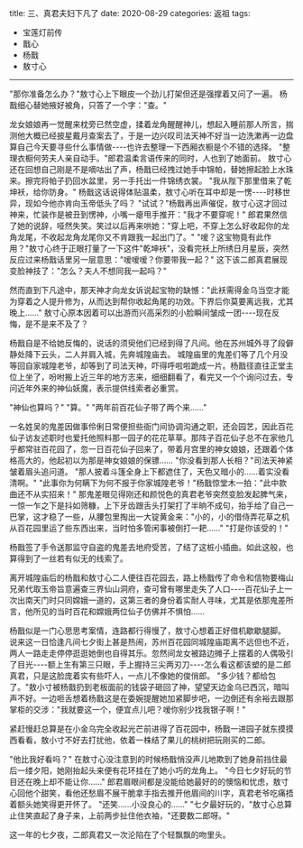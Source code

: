 title: 三、真君夫妇下凡了
date: 2020-08-29
categories: 返祖
tags:
- 宝莲灯前传
- 戬心
- 杨戬
- 敖寸心
---

"那你准备怎么办？"敖寸心上下眼皮一个劲儿打架但还是强撑着又问了一遍。
杨戬细心替她掖好被角，只答了一个字："查。"<!--more-->

龙女娘娘再一觉醒来枕旁已然空虚，揉着龙角醒醒神儿，想起入睡前那人所言，揣测他大概已经披星戴月查案去了，于是一边兴叹司法天神不好当一边洗漱再一边盘算自己今天要寻些什么事情做----也许去整理一下西厢衣橱是个不错的选择。
"整理衣橱何劳夫人亲自动手。"郎君温柔言语传来的同时，人也到了她面前。
敖寸心还在回想自己刚是不是嘀咕出了声，杨戬已经拽过她手中锦帕，替她擦起脸上水珠来。擦完将帕子扔回水盆里，另一手托出一件锦绣衣裳。
"我从陛下那里借来了乾坤袄，给你防身。"
杨戬这话说得体贴温柔，敖寸心听在耳中却是一愣----时移世异，现如今他亦肯向玉帝低头了吗？
"试试？"杨戬再出声催促，敖寸心这才回过神来，忙装作是被丑到愣神，小嘴一瘪甩手推开："我才不要穿呢！"
郎君果然信了她的说辞，哑然失笑。笑过以后再来哄她："穿上吧，不穿上怎么好收起你的龙角龙尾，不收起龙角龙尾你又不肯跟我一起出门了。"
"嗳？这宝物竟有此作用？"敖寸心终于正眼打量了一下这件"乾坤袄"，没看完袄上所绣日月星辰，突然反应过来杨戬话里另一层意思："嗳嗳嗳？你要带我一起？"
这下该二郎真君展现变脸神技了："怎么？夫人不想同我一起吗？"

然而直到下凡途中，那天神才向龙女诉说起宝物的缺憾："此袄需得金乌当空才能为穿着之人提升修为，从而达到帮你收起角尾的功效。下界后你莫要离远我，尤其晚上……"
敖寸心原本因着可以出游而兴高采烈的小脸瞬间皱成一团----现在反悔，是不是来不及了？

杨戬自是不给她反悔的，说话的须臾他们已经到得了凡间。他在苏州城外寻了段僻静处降下云头，二人并肩入城，先奔城隍庙去。
城隍庙里的鬼差们等了几个月没等回自家城隍老爷，却等到了司法天神，吓得呼啦啦跪成一片。杨戬径直往正堂主位上坐了，吩咐搬上近三年的地方志来，细细翻看了，看完又一个个询问过去，专问近年外来的神仙妖魔，表示提供线索者必重赏。

"神仙也算吗？"
"算。"
"两年前百花仙子带了两个来……"

一名姓吴的鬼差因做事伶俐日常便担些衙门间协调沟通之职，还会园艺，因此百花仙子访友述职时也爱托他照料那一园子的花花草草。那阵子百花仙子总不在家他几乎都常驻百花园了，忽一日百花仙子回来了，带着月宫里的神女娘娘，还跟着个体格高大的，他起初以为那是神女娘娘的保镖……
"你没看到那人长相？"司法天神紧皱着眉头追问道。
"那人披着斗篷全身上下都遮住了，天色又暗小的……着实没看清啊。"
"此事你为何瞒下为何不报于你家城隍老爷！"杨戬惊堂木一拍："此中款曲还不从实招来！"
那鬼差眼见得刚还和颜悦色的真君老爷突然变脸发起脾气来，一惊一乍之下是抖如筛糠，上下牙齿跟舌头打架打了半晌不成句，抬手给了自己一巴掌，这才稳了一些，从腰包里掏出一大锭黄金来："小的，小的借侍弄花草之机从百花园里运了些东西出来，当时怕多管闲事被倒打一耙……"
"打是你该受的！"

杨戬签了手令送那监守自盗的鬼差去地府受苦，了结了这桩小插曲。如此这般，也算得到了一丝若有似无的线索了。

离开城隍庙后的杨戬和敖寸心二人便往百花园去，路上杨戬传了命令和信物要梅山兄弟代取玉帝旨意遍查三界仙山洞府，查可曾有哪里走失了人口----百花仙子上一次出南天门时只同嫦娥一道的，这第三者的身份着实耐人寻味，尤其是依那鬼差所言，他所见的当时百花和嫦娥两位仙子仿佛并不惧怕……

杨戬似是一门心思思考案情，连路都行得慢了，敖寸心想着正好借机歇歇腿脚。
说来这一日恰逢凡间七夕街上甚是热闹，苏州百花园同城隍庙距离不远但也不近，两人一路走走停停逛逛她倒也自得其乐。忽然间龙女被路边摊子上摆着的人偶吸引了目光----额上生有第三只眼，手上握持三尖两刃刀----怎么看这都该塑的是二郎真君，只是这脸庞着实有些吓人，一点儿不像她的俊俏郎。
"多少钱？都给包了。"敖小寸被杨戬扔到老板面前的钱袋子砸回了神，望望天边金乌已西沉，暗叫声不好。一边咂舌想着杨戬这是在委婉提醒她加紧脚步吧，一边倒还有余裕去跟那掌柜的交涉："我就要这一个，便宜点儿吧？嗳你别少找我银子啊！"

紧赶慢赶总算是在小金乌完全收起光芒前进得了百花园中，杨戬一进园子就东摸摸西看看，敖小寸不好去打扰他，依着一株结了果儿的桃树把玩刚买的二郎。

"他比我好看吗？"
在敖寸心没注意到的时候杨戬悄没声儿地欺到了她身前挡住最后一缕夕阳，她刚抬起头来便有花环挂在了她小巧的龙角上。
"今日七夕好玩的节目还在晚上却不能让你……"
郎君眉眼间都是没能给她最好的的懊恼和忧虑，敖寸心回他个甜笑，看他还愁眉不展干脆拿手指去推开他眉间的川字，真君老爷吃痛捂着额头她笑得更开怀了。
"还笑……小没良心的……"
"七夕最好玩的，"敖寸心总算止住笑直起了身子来，上前两步扯住他衣袖，"还要数二郎呀。"

这一年的七夕夜，二郎真君又一次沦陷在了个轻飘飘的吻里头。
